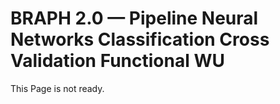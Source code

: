 # BRAPH 2.0 — Pipeline Neural Networks Classification Cross Validation Functional WU

This Page is not ready.
